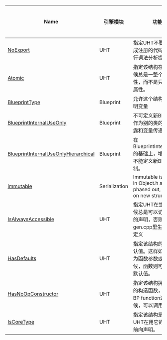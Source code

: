 | Name                                                         | 引擎模块      | 功能描述                                                     | 常用程度 |
| ------------------------------------------------------------ | ------------- | ------------------------------------------------------------ | -------- |
| [NoExport](USTRUCT/UHT/NoExport/NoExport.md)                 | UHT           | 指定UHT不要用来自动生成注册的代码，而只是进行词法分析提取元数据。 | 1        |
| [Atomic](USTRUCT/UHT/Atomic/Atomic.md)                       | UHT           | 指定该结构在序列化的时候总是一整个输出全部属性，而不是只输出改变的属性。 | 1        |
| [BlueprintType](USTRUCT/Blueprint/BlueprintType/BlueprintType.md) | Blueprint     | 允许这个结构在蓝图中声明变量                                 | 5        |
| [BlueprintInternalUseOnly](USTRUCT/Blueprint/BlueprintInternalUseOnly/BlueprintInternalUseOnly.md) | Blueprint     | 不可定义新BP变量，但可作为别的类的成员变量暴露和变量传递     | 2        |
| [BlueprintInternalUseOnlyHierarchical](USTRUCT/Blueprint/BlueprintInternalUseOnlyHierarchical.md) | Blueprint     | 在BlueprintInternalUseOnly的基础上，增加了子类也不能定义新BP变量的限制。 | 1        |
| [immutable](USTRUCT/Serialization/immutable.md)              | Serialization | Immutable is only legal in Object.h and is being phased out, do not use on new structs! |          |
| [IsAlwaysAccessible](USTRUCT/UHT/IsAlwaysAccessible.md)      | UHT           | 指定UHT在生成文件的时候总是可以访问到改结构的声明，否则要在gen.cpp里生成镜像结构定义 | 0        |
| [HasDefaults](USTRUCT/UHT/HasDefaults.md)                    | UHT           | 指定该结构的字段拥有默认值。这样如果本结构作为函数参数或返回值时候，函数则可以为其提供默认值。 | 0        |
| [HasNoOpConstructor](USTRUCT/UHT/HasNoOpConstructor.md)      | UHT           | 指定该结构拥有ForceInit的构造函数，这样在作为BP function返回值的时候，可以调用来初始化 | 0        |
| [IsCoreType](USTRUCT/UHT/IsCoreType.md)                      | UHT           | 指定该结构是核心类，UHT在用它的时候不需要前向声明。          | 0        |
